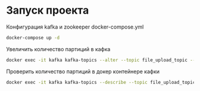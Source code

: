 # Запуск проекта

Конфигурация kafka и zookeeper docker-compose.yml

```bash
docker-compose up -d
```
Увеличить количество партиций в кафка
```bash
docker exec -it kafka kafka-topics --alter --topic file_upload_topic --partitions 20 --bootstrap-server localhost:9092
```
Проверить количество партиций в докер контейнере кафки
```bash
docker exec -it kafka kafka-topics --describe --topic file_upload_topic --bootstrap-server localhost:9092
```